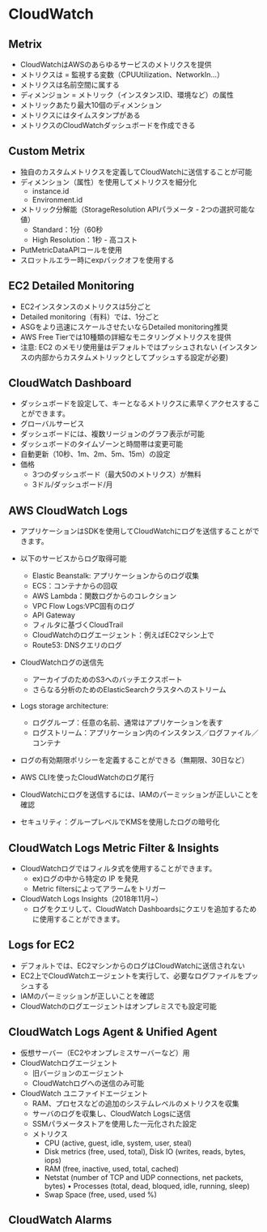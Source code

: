 # CloudWatch
## Metrix
- CloudWatchはAWSのあらゆるサービスのメトリクスを提供
- メトリクスは = 監視する変数（CPUUtilization、NetworkIn...）
- メトリクスは名前空間に属する
- ディメンジョン = メトリック（インスタンスID、環境など）の属性
- メトリックあたり最大10個のディメンション
- メトリクスにはタイムスタンプがある
- メトリクスのCloudWatchダッシュボードを作成できる

## Custom Metrix
- 独自のカスタムメトリクスを定義してCloudWatchに送信することが可能
- ディメンション（属性）を使用してメトリクスを細分化
    - instance.id
    - Environment.id
- メトリック分解能（StorageResolution APIパラメータ - 2つの選択可能な値）
    - Standard：1分（60秒
    - High Resolution：1秒 - 高コスト
- PutMetricDataAPIコールを使用
- スロットルエラー時にexpバックオフを使用する

## EC2 Detailed Monitoring
- EC2インスタンスのメトリクスは5分ごと
- Detailed monitoring（有料）では、1分ごと
- ASGをより迅速にスケールさせたいならDetailed monitoring推奨
- AWS Free Tierでは10種類の詳細なモニタリングメトリクスを提供
- 注意: EC2 のメモリ使用量はデフォルトではプッシュされない (インスタンスの内部からカスタムメトリックとしてプッシュする設定が必要)

## CloudWatch Dashboard
- ダッシュボードを設定して、キーとなるメトリクスに素早くアクセスすることができます。
- グローバルサービス
- ダッシュボードには、複数リージョンのグラフ表示が可能
- ダッシュボードのタイムゾーンと時間帯は変更可能
 - 自動更新（10秒、1m、2m、5m、15m）の設定
- 価格
    - 3つのダッシュボード（最大50のメトリクス）が無料
    - 3ドル/ダッシュボード/月 
## AWS CloudWatch Logs
- アプリケーションはSDKを使用してCloudWatchにログを送信することができます。
- 以下のサービスからログ取得可能
    - Elastic Beanstalk: アプリケーションからのログ収集
    - ECS：コンテナからの回収
    - AWS Lambda：関数ログからのコレクション
    - VPC Flow Logs:VPC固有のログ
    - API Gateway
    - フィルタに基づくCloudTrail
    - CloudWatchのログエージェント：例えばEC2マシン上で
    - Route53: DNSクエリのログ
- CloudWatchログの送信先
    - アーカイブのためのS3へのバッチエクスポート
    - さらなる分析のためのElasticSearchクラスタへのストリーム

- Logs storage architecture:
    - ロググループ：任意の名前、通常はアプリケーションを表す
    - ログストリーム：アプリケーション内のインスタンス／ログファイル／コンテナ
- ログの有効期限ポリシーを定義することができる（無期限、30日など）
- AWS CLIを使ったCloudWatchのログ尾行
- CloudWatchにログを送信するには、IAMのパーミッションが正しいことを確認
- セキュリティ：グループレベルでKMSを使用したログの暗号化

## CloudWatch Logs Metric Filter & Insights
- CloudWatchログではフィルタ式を使用することができます。
    - ex)ログの中から特定の IP を発見
    - Metric filtersによってアラームをトリガー
- CloudWatch Logs Insights（2018年11月~）
    - ログをクエリして、CloudWatch Dashboardsにクエリを追加するために使用することができます。

## Logs for EC2
- デフォルトでは、EC2マシンからのログはCloudWatchに送信されない
- EC2上でCloudWatchエージェントを実行して、必要なログファイルをプッシュする
- IAMのパーミッションが正しいことを確認
- CloudWatchのログエージェントはオンプレミスでも設定可能

## CloudWatch Logs Agent & Unified Agent
- 仮想サーバー（EC2やオンプレミスサーバーなど）用
- CloudWatchログエージェント
    - 旧バージョンのエージェント
    - CloudWatchログへの送信のみ可能
- CloudWatch ユニファイドエージェント
    - RAM、プロセスなどの追加のシステムレベルのメトリクスを収集
    - サーバのログを収集し、CloudWatch Logsに送信
    - SSMパラメータストアを使用した一元化された設定
    - メトリクス
        - CPU (active, guest, idle, system, user, steal)
        - Disk metrics (free, used, total), Disk IO (writes, reads, bytes, iops)
        - RAM (free, inactive, used, total, cached)
        - Netstat (number of TCP and UDP connections, net packets, bytes) • Processes (total, dead, bloqued, idle, running, sleep)
        - Swap Space (free, used, used %)

## CloudWatch Alarms